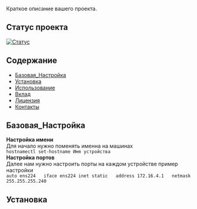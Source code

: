 Краткое описание вашего проекта.

## Статус проекта

[![Статус](https://img.shields.io/badge/статус-активный-brightgreen)](ссылка_на_статус)

## Содержание

- [Базовая_Настройка](#Базовая_Настройка)
- [Установка](#установка)
- [Использование](#использование)
- [Вклад](#вклад)
- [Лицензия](#лицензия)
- [Контакты](#контакты)

## Базовая_Настройка
<b>Настройка имени</b>  
Для начало нужно поменять именна на машинах   
`hostnamectl set-hostname Имя устройства`  
<b>Настройка портов</b>  
Далее нам нужно настроить порты на каждом устройстве пример настройки  
`auto ens224  
iface ens224 inet static  
address 172.16.4.1  
netmask 255.255.255.240`

## Установка



